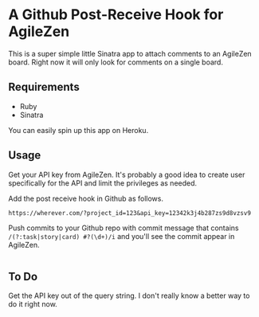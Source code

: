 A Github Post-Receive Hook for AgileZen
=======================================

This is a super simple little Sinatra app to attach comments to an AgileZen board. Right now 
it will only look for comments on a single board.

Requirements
------------

* Ruby
* Sinatra 

You can easily spin up this app on Heroku. 

Usage
-----

Get your API key from AgileZen. It's probably a good idea to create user specifically for
the API and limit the privileges as needed.

Add the post receive hook in Github as follows.

```
https://wherever.com/?project_id=123&api_key=12342k3j4b287zs9d8vzsv9
```

Push commits to your Github repo with commit message that contains `/(?:task|story|card) #?(\d+)/i` and you'll see the commit appear in AgileZen.

<img>


To Do
-----
Get the API key out of the query string. I don't really know a better way to do it right now.






